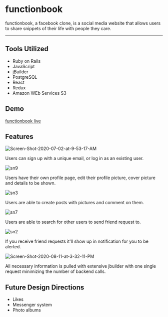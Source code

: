 # functionbook

functionbook, a facebook clone, is a social media website that allows users to share snippets of their life with people they care.
___

## Tools Utilized

* Ruby on Rails
* JavaScript
* jBuilder
* PostgreSQL
* React
* Redux
* Amazon WEb Services S3

## Demo

[functionbook live](functionbook.herokuapp.com)

## Features

<img src="https://i.ibb.co/r71vCYB/Screen-Shot-2020-07-02-at-9-53-17-AM.png" alt="Screen-Shot-2020-07-02-at-9-53-17-AM" border="0">

Users can sign up with a unique email, or log in as an existing user.


<img src="https://i.ibb.co/71CQN0L/sn9.png" alt="sn9" border="0">

Users have their own profile page, edit their profile picture, cover picture and details to be shown.


<img src="https://i.ibb.co/D7jQhB1/sn3.png" alt="sn3" border="0">

Users are able to create posts with pictures and comment on them.


<img src="https://i.ibb.co/X2CgDNZ/sn7.png" alt="sn7" border="0">

Users are able to search for other users to send friend request to.


<img src="https://i.ibb.co/dtyf7dm/sn2.png" alt="sn2" border="0">

If you receive friend requests it'll show up in notification for you to be alerted.


<img src="https://i.ibb.co/bvcH9CX/Screen-Shot-2020-08-11-at-3-32-11-PM.png" alt="Screen-Shot-2020-08-11-at-3-32-11-PM" border="0">


All necessary information is pulled with extensive jbuilder with one single request minimizing the number of backend calls.

## Future Design Directions

* Likes
* Messenger system
* Photo albums
